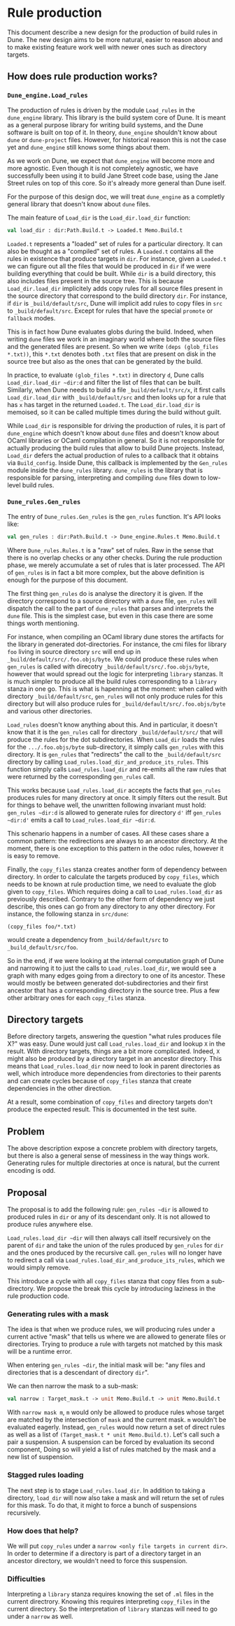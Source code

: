 # Rule production

This document describe a new design for the production of build rules
in Dune. The new design aims to be more natural, easier to reason
about and to make existing feature work well with newer ones such as
directory targets.

## How does rule production works?

### `Dune_engine.Load_rules`

The production of rules is driven by the module `Load_rules` in the
`dune_engine` library. This library is the build system core of
Dune. It is meant as a general purpose library for writing build
systems, and the Dune software is built on top of it. In theory,
`dune_engine` shouldn't know about `dune` or `dune-project`
files. However, for historical reason this is not the case yet and
`dune_engine` still knows some things about them.

As we work on Dune, we expect that `dune_engine` will become more and
more agnostic. Even though it is not completely agnostic, we have
successfully been using it to build Jane Street code base, using the
Jane Street rules on top of this core. So it's already more general
than Dune iself.

For the purpose of this design doc, we will treat `dune_engine` as a
completly general library that doesn't know about `dune` files.

The main feature of `Load_dir` is the `Load_dir.load_dir` function:

```ocaml
val load_dir : dir:Path.Build.t -> Loaded.t Memo.Build.t
```

`Loaded.t` represents a "loaded" set of rules for a particular
directory. It can also be thought as a "compiled" set of rules. A
`Loaded.t` contains all the rules in existence that produce targets in
`dir`. For instance, given a `Loaded.t` we can figure out all the
files that would be produced in `dir` if we were building everything
that could be built. While `dir` is a build directory, this also
includes files present in the source tree. This is because
`Load_dir.load_dir` implicitely adds copy rules for all source files
present in the source directory that correspond to the build directory
`dir`. For instance, if `dir` is `_build/default/src`, Dune will
implicit add rules to copy files in `src` to `_build/default/src`.
Except for rules that have the special `promote` or `fallback` modes.

This is in fact how Dune evaluates globs during the build. Indeed,
when writing `dune` files we work in an imaginary world where both the
source files and the generated files are present. So when we write
`(deps (glob_files *.txt))`, this `*.txt` denotes both `.txt` files
that are present on disk in the source tree but also as the ones that
can be generated by the build.

In practice, to evaluate `(glob_files *.txt)` in directory `d`, Dune
calls `Load_dir.load_dir ~dir:d` and filter the list of files that can
be built. Similarly, when Dune needs to build a file
`_build/default/src/x`, it first calls `Load_dir.load_dir` with
`_build/default/src` and then looks up for a rule that has `x` has
target in the returned `Loaded.t`. The `Load_dir.load_dir` is
memoised, so it can be called multiple times during the build without
guilt.

While `Load_dir` is responsible for driving the production of rules,
it is part of `dune_engine` which doesn't know about `dune` files and
doesn't know about OCaml libraries or OCaml compilation in general. So
it is not responsible for actually producing the build rules that
allow to build Dune projects. Instead, `Load_dir` defers the actual
production of rules to a callback that it obtains via
`Build_config`. Inside Dune, this callback is implemented by the
`Gen_rules` module inside the `dune_rules` library. `dune_rules` is
the library that is responsible for parsing, interpreting and
compiling `dune` files down to low-level build rules.

### `Dune_rules.Gen_rules`

The entry of `Dune_rules.Gen_rules` is the `gen_rules` function. It's
API looks like:

```ocaml
val gen_rules : dir:Path.Build.t -> Dune_engine.Rules.t Memo.Build.t
```

Where `Dune_rules.Rules.t` is a "raw" set of rules. Raw in the sense
that there is no overlap checks or any other checks. During the rule
production phase, we merely accumulate a set of rules that is later
processed. The API of `gen_rules` is in fact a bit more complex, but
the above definition is enough for the purpose of this document.

The first thing `gen_rules` do is analyse the directory it is
given. If the directory correspond to a source directory with a `dune`
file, `gen_rules` will dispatch the call to the part of `dune_rules`
that parses and interprets the `dune` file. This is the simplest case,
but even in this case there are some things worth mentioning.

For instance, when compiling an OCaml library dune stores the
artifacts for the library in generated dot-directories. For instance,
the cmi files for library `foo` living in source directory `src` will
end up in `_build/default/src/.foo.objs/byte`. We could produce these
rules when `gen_rules` is called with direcotry
`_build/default/src/.foo.objs/byte`, however that would spread out the
logic for interpreting `library` stanzas. It is much simpler to
produce all the build rules corresponding to a `library` stanza in one
go. This is what is hapenning at the moment: when called with
directory `_build/default/src`, `gen_rules` will not only produce
rules for this directory but will also produce rules for
`_build/default/src/.foo.objs/byte` and various other directories.

`Load_rules` doesn't know anything about this. And in particular, it
doesn't know that it is the `gen_rules` call for directory
`_build/default/src/` that will produce the rules for the dot
subdirectories. When `Load_dir` loads the rules for the
`.../.foo.objs/byte` sub-directory, it simply calls `gen_rules` with
this directory. It is `gen_rules` that "redirects" the call to the
`_build/default/src` directory by calling
`Load_rules.load_dir_and_produce_its_rules`. This function simply
calls `Load_rules.load_dir` and re-emits all the raw rules that were
returned by the corresponding `gen_rules` call.

This works because `Load_rules.load_dir` accepts the facts that
`gen_rules` produces rules for many directory at once. It simply
filters out the result. But for things to behave well, the unwritten
following invariant must hold: `gen_rules ~dir:d` is allowed to
generate rules for directory `d'` iff `gen_rules ~dir:d'` emits a call
to `Load_rules.load_dir ~dir:d`.

This schenario happens in a number of cases. All these cases share a
common pattern: the redirections are always to an ancestor
directory. At the moment, there is one exception to this pattern in
the odoc rules, however it is easy to remove.

Finally, the `copy_files` stanza creates another form of dependency
between directory. In order to calculate the targets produced by
`copy_files`, which needs to be known at rule production time, we need
to evaluate the glob given to `copy_files`. Which requires doing a
call to `Load_rules.load_dir` as previously described. Contrary to the
other form of dependency we just describe, this ones can go from any
directory to any other directory. For instance, the following stanza
in `src/dune`:

```
(copy_files foo/*.txt)
```

would create a dependency from `_build/default/src` to
 `_build_default/src/foo`.

So in the end, if we were looking at the internal computation graph of
Dune and narrowing it to just the calls to `Load_rules.load_dir`, we
would see a graph with many edges going from a directory to one of its
ancestor. These would mostly be between generated dot-subdirectories
and their first ancestor that has a corresponding directory in the
source tree. Plus a few other arbitrary ones for each `copy_files`
stanza.

## Directory targets

Before directory targets, answering the question "what rules produces
file X?" was easy. Dune would just call `Load_rules.load_dir` and
lookup `X` in the result. With directory targets, things are a bit
more complicated. Indeed, `X` might also be produced by a directory
target in an ancestor directory. This means that `Load_rules.load_dir`
now need to look in parent directories as well, which introduce more
dependencies from directories to their parents and can create cycles
because of `copy_files` stanza that create dependencies in the other
direction.

At a result, some combination of `copy_files` and directory targets
don't produce the expected result. This is documented in the test
suite.

## Problem

The above description expose a concrete problem with directory
targets, but there is also a general sense of messiness in the way
things work. Generating rules for multiple directories at once is
natural, but the current encoding is odd.

## Proposal

The proposal is to add the following rule: `gen_rules ~dir` is allowed
to produced rules in `dir` or any of its descendant only. It is not
allowed to produce rules anywhere else.

`Load_rules.load_dir ~dir` will then always call itself recursively on
the parent of `dir` and take the union of the rules produced by
`gen_rules` for `dir` and the ones produced by the recursive
call. `gen_rules` will no longer have to redirect a call via
`Load_rules.load_dir_and_produce_its_rules`, which we would simply
remove.

This introduce a cycle with all `copy_files` stanza that copy files
from a sub-directory. We propose the break this cycle by introducing
laziness in the rule production code.

### Generating rules with a mask

The idea is that when we produce rules, we will producing rules under
a current active "mask" that tells us where we are allowed to generate
files or directories.  Trying to produce a rule with targets not
matched by this mask will be a runtime error.

When entering `gen_rules ~dir`, the initial mask will be: "any files
and directories that is a descendant of directory `dir`".

We can then narrow the mask to a sub-mask:

```ocaml
val narrow : Target_mask.t -> unit Memo.Build.t -> unit Memo.Build.t
```

With `narrow mask m`, `m` would only be allowed to produce rules whose
target are matched by the intersection of `mask` and the current
mask. `m` wouldn't be evaluated eagerly. Instead, `gen_rules` would
now return a set of direct rules as well as a list of
`(Target_mask.t * unit Memo.Build.t)`. Let's call such a pair a
suspension. A suspension can be forced by evaluation its second
component, Doing so will yield a list of rules matched by the mask and
a new list of suspension.

### Stagged rules loading

The next step is to stage `Load_rules.load_dir`. In addition to taking
a directory, `load_dir` will now also take a mask and will return the
set of rules for this mask. To do that, it might to force a bunch of
suspensions recursively.


### How does that help?

We will put `copy_rules` under a `narrow <only file targets in current
dir>`. In order to determine if a directory is part of a directory
target in an ancestor directory, we wouldn't need to force this
suspension.

### Difficulties

Interpreting a `library` stanza requires knowing the set of `.ml`
files in the current directrory. Knowing this requires interpreting
`copy_files` in the current directory. So the interpretation of
`library` stanzas will need to go under a `narrow` as well.
